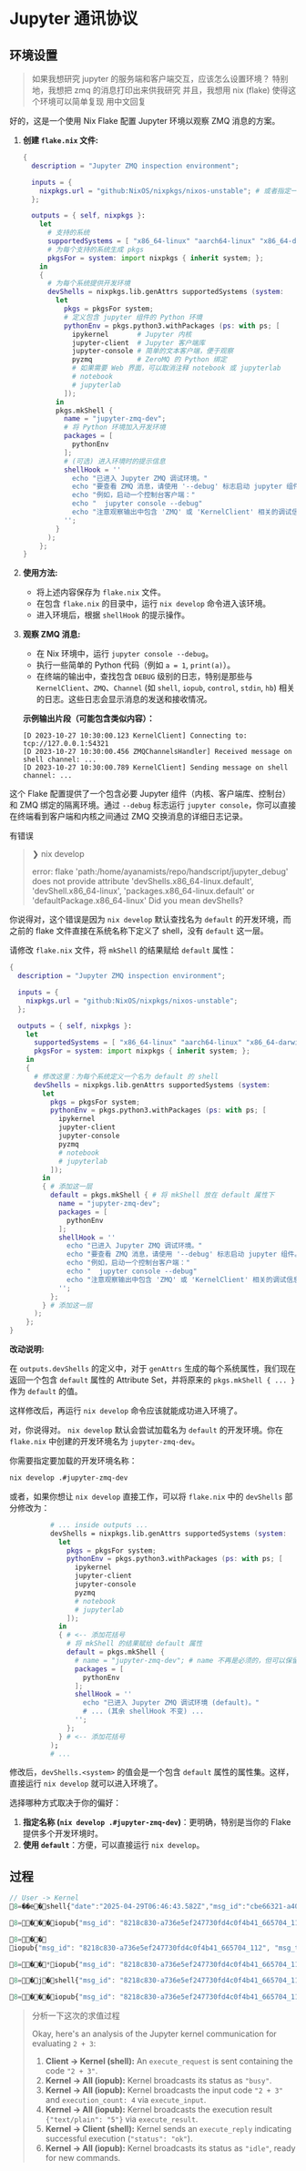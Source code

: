 # Jupyter 通讯协议

## 环境设置

> 如果我想研究 jupyter 的服务端和客户端交互，应该怎么设置环境？
> 特别地，我想把 zmq 的消息打印出来供我研究
> 并且，我想用 nix (flake) 使得这个环境可以简单复现
> 用中文回复


好的，这是一个使用 Nix Flake 配置 Jupyter 环境以观察 ZMQ 消息的方案。

1.  **创建 `flake.nix` 文件:**

    ```nix
    {
      description = "Jupyter ZMQ inspection environment";

      inputs = {
        nixpkgs.url = "github:NixOS/nixpkgs/nixos-unstable"; # 或者指定一个稳定版本
      };

      outputs = { self, nixpkgs }:
        let
          # 支持的系统
          supportedSystems = [ "x86_64-linux" "aarch64-linux" "x86_64-darwin" "aarch64-darwin" ];
          # 为每个支持的系统生成 pkgs
          pkgsFor = system: import nixpkgs { inherit system; };
        in
        {
          # 为每个系统提供开发环境
          devShells = nixpkgs.lib.genAttrs supportedSystems (system:
            let
              pkgs = pkgsFor system;
              # 定义包含 jupyter 组件的 Python 环境
              pythonEnv = pkgs.python3.withPackages (ps: with ps; [
                ipykernel       # Jupyter 内核
                jupyter-client  # Jupyter 客户端库
                jupyter-console # 简单的文本客户端，便于观察
                pyzmq           # ZeroMQ 的 Python 绑定
                # 如果需要 Web 界面，可以取消注释 notebook 或 jupyterlab
                # notebook
                # jupyterlab
              ]);
            in
            pkgs.mkShell {
              name = "jupyter-zmq-dev";
              # 将 Python 环境加入开发环境
              packages = [
                pythonEnv
              ];
              # (可选) 进入环境时的提示信息
              shellHook = ''
                echo "已进入 Jupyter ZMQ 调试环境。"
                echo "要查看 ZMQ 消息，请使用 '--debug' 标志启动 jupyter 组件。"
                echo "例如，启动一个控制台客户端："
                echo "  jupyter console --debug"
                echo "注意观察输出中包含 'ZMQ' 或 'KernelClient' 相关的调试信息。"
              '';
            }
          );
        };
    }
    ```

2.  **使用方法:**
    *   将上述内容保存为 `flake.nix` 文件。
    *   在包含 `flake.nix` 的目录中，运行 `nix develop` 命令进入该环境。
    *   进入环境后，根据 `shellHook` 的提示操作。

3.  **观察 ZMQ 消息:**
    *   在 Nix 环境中，运行 `jupyter console --debug`。
    *   执行一些简单的 Python 代码（例如 `a = 1`, `print(a)`）。
    *   在终端的输出中，查找包含 `DEBUG` 级别的日志，特别是那些与 `KernelClient`、`ZMQ`、`Channel` (如 `shell`, `iopub`, `control`, `stdin`, `hb`) 相关的日志。这些日志会显示消息的发送和接收情况。

    **示例输出片段（可能包含类似内容）：**
    ```
    [D 2023-10-27 10:30:00.123 KernelClient] Connecting to: tcp://127.0.0.1:54321
    [D 2023-10-27 10:30:00.456 ZMQChannelsHandler] Received message on shell channel: ...
    [D 2023-10-27 10:30:00.789 KernelClient] Sending message on shell channel: ...
    ```

这个 Flake 配置提供了一个包含必要 Jupyter 组件（内核、客户端库、控制台）和 ZMQ 绑定的隔离环境。通过 `--debug` 标志运行 `jupyter console`，你可以直接在终端看到客户端和内核之间通过 ZMQ 交换消息的详细日志记录。


有错误
> ❯ nix develop
>
> error: flake 'path:/home/ayanamists/repo/handscript/jupyter_debug' does not provide attribute 'devShells.x86_64-linux.default', 'devShell.x86_64-linux', 'packages.x86_64-linux.default' or 'defaultPackage.x86_64-linux'
>        Did you mean devShells?


你说得对，这个错误是因为 `nix develop` 默认查找名为 `default` 的开发环境，而之前的 flake 文件直接在系统名称下定义了 shell，没有 `default` 这一层。

请修改 `flake.nix` 文件，将 `mkShell` 的结果赋给 `default` 属性：

```nix
{
  description = "Jupyter ZMQ inspection environment";

  inputs = {
    nixpkgs.url = "github:NixOS/nixpkgs/nixos-unstable";
  };

  outputs = { self, nixpkgs }:
    let
      supportedSystems = [ "x86_64-linux" "aarch64-linux" "x86_64-darwin" "aarch64-darwin" ];
      pkgsFor = system: import nixpkgs { inherit system; };
    in
    {
      # 修改这里：为每个系统定义一个名为 default 的 shell
      devShells = nixpkgs.lib.genAttrs supportedSystems (system:
        let
          pkgs = pkgsFor system;
          pythonEnv = pkgs.python3.withPackages (ps: with ps; [
            ipykernel
            jupyter-client
            jupyter-console
            pyzmq
            # notebook
            # jupyterlab
          ]);
        in
        { # 添加这一层
          default = pkgs.mkShell { # 将 mkShell 放在 default 属性下
            name = "jupyter-zmq-dev";
            packages = [
              pythonEnv
            ];
            shellHook = ''
              echo "已进入 Jupyter ZMQ 调试环境。"
              echo "要查看 ZMQ 消息，请使用 '--debug' 标志启动 jupyter 组件。"
              echo "例如，启动一个控制台客户端："
              echo "  jupyter console --debug"
              echo "注意观察输出中包含 'ZMQ' 或 'KernelClient' 相关的调试信息。"
            '';
          };
        } # 添加这一层
      );
    };
}
```

**改动说明:**

在 `outputs.devShells` 的定义中，对于 `genAttrs` 生成的每个系统属性，我们现在返回一个包含 `default` 属性的 Attribute Set，并将原来的 `pkgs.mkShell { ... }` 作为 `default` 的值。

这样修改后，再运行 `nix develop` 命令应该就能成功进入环境了。



对，你说得对。 `nix develop` 默认会尝试加载名为 `default` 的开发环境。你在 `flake.nix` 中创建的开发环境名为 `jupyter-zmq-dev`。

你需要指定要加载的开发环境名称：

```bash
nix develop .#jupyter-zmq-dev
```

或者，如果你想让 `nix develop` 直接工作，可以将 `flake.nix` 中的 `devShells` 部分修改为：

```nix
          # ... inside outputs ...
          devShells = nixpkgs.lib.genAttrs supportedSystems (system:
            let
              pkgs = pkgsFor system;
              pythonEnv = pkgs.python3.withPackages (ps: with ps; [
                ipykernel
                jupyter-client
                jupyter-console
                pyzmq
                # notebook
                # jupyterlab
              ]);
            in
            { # <-- 添加花括号
              # 将 mkShell 的结果赋给 default 属性
              default = pkgs.mkShell {
                # name = "jupyter-zmq-dev"; # name 不再是必须的，但可以保留
                packages = [
                  pythonEnv
                ];
                shellHook = ''
                  echo "已进入 Jupyter ZMQ 调试环境 (default)。"
                  # ... (其余 shellHook 不变) ...
                '';
              };
            } # <-- 添加花括号
          );
          # ...
```

修改后，`devShells.<system>` 的值会是一个包含 `default` 属性的属性集。这样，直接运行 `nix develop` 就可以进入环境了。

选择哪种方式取决于你的偏好：

1.  **指定名称 (`nix develop .#jupyter-zmq-dev`)**：更明确，特别是当你的 Flake 提供多个开发环境时。
2.  **使用 `default`**：方便，可以直接运行 `nix develop`。


## 过程

```js
// User -> Kernel
       8       =       �       �       e      �      shell{"date":"2025-04-29T06:46:43.582Z","msg_id":"cbe66321-a40d-4a5b-b2f8-a3a4e2c41dbe","msg_type":"execute_request","session":"02991bb7-a5cd-446c-b325-4880bbd5f229","username":"","version":"5.2"}{}{"trusted":true,"deletedCells":[],"recordTiming":false,"cellId":"d5310080-727d-4769-adb5-ec201ef96d65"}{"silent":false,"store_history":true,"user_expressions":{},"allow_stdin":true,"stop_on_error":true,"code":"2 + 3"}

       8       =             �      �      �      iopub{"msg_id": "8218c830-a736e5ef247730fd4c0f4b41_665704_111", "msg_type": "status", "username": "ayanamists", "session": "8218c830-a736e5ef247730fd4c0f4b41", "date": "2025-04-29T06:46:43.583473Z", "version": "5.3"}{"date": "2025-04-29T06:46:43.582000Z", "msg_id": "cbe66321-a40d-4a5b-b2f8-a3a4e2c41dbe", "msg_type": "execute_request", "session": "02991bb7-a5cd-446c-b325-4880bbd5f229", "username": "", "version": "5.2"}{}{"execution_state": "busy"}

       8       =             �      �      
      iopub{"msg_id": "8218c830-a736e5ef247730fd4c0f4b41_665704_112", "msg_type": "execute_input", "username": "ayanamists", "session": "8218c830-a736e5ef247730fd4c0f4b41", "date": "2025-04-29T06:46:43.583721Z", "version": "5.3"}{"date": "2025-04-29T06:46:43.582000Z", "msg_id": "cbe66321-a40d-4a5b-b2f8-a3a4e2c41dbe", "msg_type": "execute_request", "session": "02991bb7-a5cd-446c-b325-4880bbd5f229", "username": "", "version": "5.2"}{}{"code": "2 + 3", "execution_count": 4}

       8       =             �      �      *      iopub{"msg_id": "8218c830-a736e5ef247730fd4c0f4b41_665704_113", "msg_type": "execute_result", "username": "ayanamists", "session": "8218c830-a736e5ef247730fd4c0f4b41", "date": "2025-04-29T06:46:43.584374Z", "version": "5.3"}{"date": "2025-04-29T06:46:43.582000Z", "msg_id": "cbe66321-a40d-4a5b-b2f8-a3a4e2c41dbe", "msg_type": "execute_request", "session": "02991bb7-a5cd-446c-b325-4880bbd5f229", "username": "", "version": "5.2"}{}{"data": {"text/plain": "5"}, "metadata": {}, "execution_count": 4}

       8       =             �      j      �      shell{"msg_id": "8218c830-a736e5ef247730fd4c0f4b41_665704_114", "msg_type": "execute_reply", "username": "ayanamists", "session": "8218c830-a736e5ef247730fd4c0f4b41", "date": "2025-04-29T06:46:43.587893Z", "version": "5.3"}{"date": "2025-04-29T06:46:43.582000Z", "msg_id": "cbe66321-a40d-4a5b-b2f8-a3a4e2c41dbe", "msg_type": "execute_request", "session": "02991bb7-a5cd-446c-b325-4880bbd5f229", "username": "", "version": "5.2"}{"started": "2025-04-29T06:46:43.583706Z", "dependencies_met": true, "engine": "b4934063-66a1-476b-8ccb-108e9bdcb03c", "status": "ok"}{"status": "ok", "execution_count": 4, "user_expressions": {}, "payload": []}

       8       =             �      �      �      iopub{"msg_id": "8218c830-a736e5ef247730fd4c0f4b41_665704_115", "msg_type": "status", "username": "ayanamists", "session": "8218c830-a736e5ef247730fd4c0f4b41", "date": "2025-04-29T06:46:43.588689Z", "version": "5.3"}{"date": "2025-04-29T06:46:43.582000Z", "msg_id": "cbe66321-a40d-4a5b-b2f8-a3a4e2c41dbe", "msg_type": "execute_request", "session": "02991bb7-a5cd-446c-b325-4880bbd5f229", "username": "", "version": "5.2"}{}{"execution_state": "idle"}
```

> 分析一下这次的求值过程
>
> Okay, here's an analysis of the Jupyter kernel communication for evaluating `2 + 3`:
>
> 1.  **Client -> Kernel (shell):** An `execute_request` is sent containing the code `"2 + 3"`.
> 2.  **Kernel -> All (iopub):** Kernel broadcasts its status as `"busy"`.
> 3.  **Kernel -> All (iopub):** Kernel broadcasts the input code `"2 + 3"` and `execution_count: 4` via `execute_input`.
> 4.  **Kernel -> All (iopub):** Kernel broadcasts the execution result `{"text/plain": "5"}` via `execute_result`.
> 5.  **Kernel -> Client (shell):** Kernel sends an `execute_reply` indicating successful execution (`"status": "ok"`).
> 6.  **Kernel -> All (iopub):** Kernel broadcasts its status as `"idle"`, ready for new commands.
